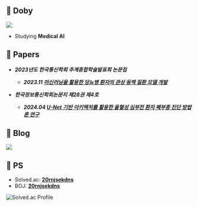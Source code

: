 ## :baby_chick: Doby
![](http://github-profile-summary-cards.vercel.app/api/cards/profile-details?username=drawcodeboy&theme=gruvbox)  
* Studying <b>Medical AI</b>

## :baby_chick: Papers
* <i><b>2023년도 한국통신학회 추계종합학술발표회 논문집</i></b>
  * <i><b>2023.11 <a href="https://www.dbpia.co.kr/journal/articleDetail?nodeId=NODE11667724">머신러닝을 활용한 당뇨병 환자의 관상 동맥 질환 모델 개발</a></i></b>
  
* <i><b>한국정보통신학회논문지 제28권 제4호</i></b>
  * <i><b>2024.04 <a href="https://www.dbpia.co.kr/journal/articleDetail?nodeId=NODE11758380">U-Net 기반 아키텍처를 활용한 울혈성 심부전 환자 폐부종 진단 방법론 연구</a></i></b>

## :baby_chick: Blog
<a href="https://draw-code-boy.tistory.com/"><img src="https://img.shields.io/badge/Doby's Lab-F36D5D?style=flat-square&logo=Tistory&logoColor=FFFFFF"/></a>

## :baby_chick: PS
* Solved.ac: <b>[20rnjsekdns](https://solved.ac/profile/20rnjsekdns)</b>
* BOJ: <b>[20rnjsekdns](https://www.acmicpc.net/user/20rnjsekdns)</b>

![Solved.ac Profile](http://mazassumnida.wtf/api/v2/generate_badge?boj=20rnjsekdns)
